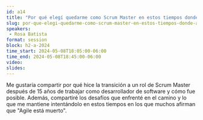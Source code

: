 ```yaml
---
id: a14
title: "Por qué elegí quedarme como Scrum Master en estos tiempos donde *Agile is Dead*"
slug: por-que-elegi-quedarme-como-scrum-master-en-estos-tiempos-donde-agile-is-ead
speakers:
 - Rosa Batista
format: session
block: h2-a-2024
time_start: 2024-05-08T18:05:00-06:00
time_end: 2024-05-08T18:45:00-06:00
video:
slides:
---
```


Me gustaría compartir por qué hice la transición a un rol de Scrum Master después de 15 años de trabajar como desarrollador de software y cómo fue posible. Además, compartiré los desafíos que enfrenté en el camino y lo que me mantiene intentándolo en estos tiempos en los que muchos afirman que "Agile está muerto".
